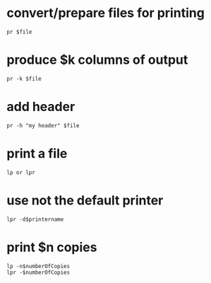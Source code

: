 # convert/prepare files for printing

    pr $file

# produce $k columns of output

    pr -k $file

# add header

    pr -h "my header" $file

# print a file

    lp or lpr

# use not the default printer

    lpr -d$printername

# print $n copies

    lp -n$numberOfCopies
    lpr -$numberOfCopies
